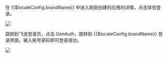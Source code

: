 <IntegrationDetailCard title="体验登录">

在 {{$localeConfig.brandName}} 中进入刚刚创建的应用的详情，点击体验登录。

![](~@imagesZhCn/integration/feilian/3-1.png)

跳转到飞连登录页，点击 GenAuth，跳转到 {{$localeConfig.brandName}} 登录界面，输入账号密码即可登录成功。

<img src="~@imagesZhCn/integration/feilian/3-2.png" class="md-img-padding" />

</IntegrationDetailCard>

